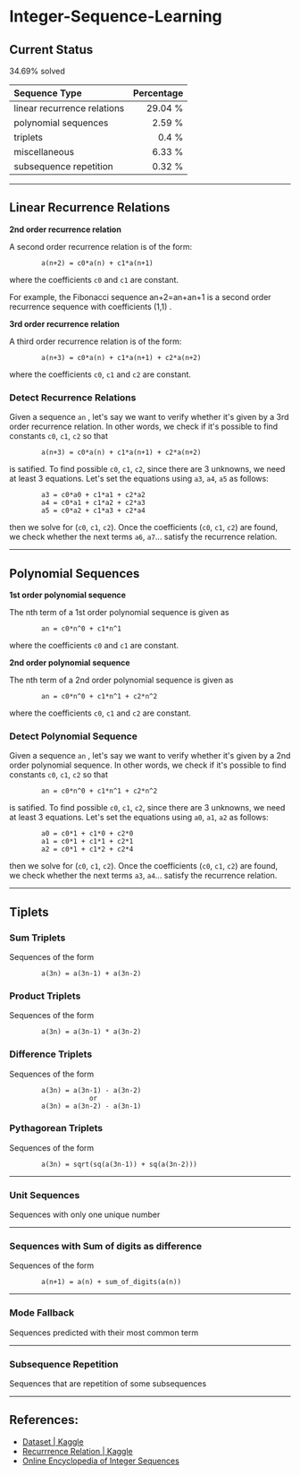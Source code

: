 # Integer-Sequence-Learning

## Current Status

34.69% solved

Sequence Type | Percentage
:---|---:
linear recurrence relations | 29.04 %
polynomial sequences | 2.59 %
triplets | 0.4 %
miscellaneous  | 6.33 %
subsequence repetition | 0.32 %

___
## Linear Recurrence Relations

**2nd order recurrence relation**

A second order recurrence relation is of the form:

            a(n+2) = c0*a(n) + c1*a(n+1)

where the coefficients `c0` and `c1` are constant.

For example, the Fibonacci sequence an+2=an+an+1 is a second order recurrence sequence with coefficients (1,1) .

**3rd order recurrence relation**

A third order recurrence relation is of the form:

            a(n+3) = c0*a(n) + c1*a(n+1) + c2*a(n+2)

where the coefficients `c0`, `c1` and `c2` are constant.

### Detect Recurrence Relations

Given a sequence `an` , let's say we want to verify whether it's given by a 3rd order recurrence relation. In other words, we check if it's possible to find constants `c0`, `c1`, `c2` so that

            a(n+3) = c0*a(n) + c1*a(n+1) + c2*a(n+2)

is satified. To find possible `c0`, `c1`, `c2`, since there are 3 unknowns, we need at least 3 equations. Let's set the equations using `a3`, `a4`, `a5` as follows:

            a3 = c0*a0 + c1*a1 + c2*a2
            a4 = c0*a1 + c1*a2 + c2*a3
            a5 = c0*a2 + c1*a3 + c2*a4

then we solve for (`c0`, `c1`, `c2`). Once the coefficients (`c0`, `c1`, `c2`) are found, we check whether the next terms `a6`, `a7`... satisfy the recurrence relation.

---

## Polynomial Sequences

**1st order polynomial sequence**

The nth term of a 1st order polynomial sequence is given as

            an = c0*n^0 + c1*n^1

where the coefficients `c0` and `c1` are constant.

**2nd order polynomial sequence**

The nth term of a 2nd order polynomial sequence is given as

            an = c0*n^0 + c1*n^1 + c2*n^2

where the coefficients `c0`, `c1` and `c2` are constant.

### Detect Polynomial Sequence

Given a sequence `an` , let's say we want to verify whether it's given by a 2nd order polynomial sequence. In other words, we check if it's possible to find constants `c0`, `c1`, `c2` so that

            an = c0*n^0 + c1*n^1 + c2*n^2

is satified. To find possible `c0`, `c1`, `c2`, since there are 3 unknowns, we need at least 3 equations. Let's set the equations using `a0`, `a1`, `a2` as follows:

            a0 = c0*1 + c1*0 + c2*0
            a1 = c0*1 + c1*1 + c2*1
            a2 = c0*1 + c1*2 + c2*4

then we solve for (`c0`, `c1`, `c2`). Once the coefficients (`c0`, `c1`, `c2`) are found, we check whether the next terms `a3`, `a4`... satisfy the recurrence relation.

---

## Tiplets

### Sum Triplets

Sequences of the form

            a(3n) = a(3n-1) + a(3n-2)

### Product Triplets

Sequences of the form

            a(3n) = a(3n-1) * a(3n-2)

### Difference Triplets

Sequences of the form

            a(3n) = a(3n-1) - a(3n-2)
                        or
            a(3n) = a(3n-2) - a(3n-1)

### Pythagorean Triplets

Sequences of the form

            a(3n) = sqrt(sq(a(3n-1)) + sq(a(3n-2)))

---

### Unit Sequences

Sequences with only one unique number

---

### Sequences with Sum of digits as difference

Sequences of the form
        
            a(n+1) = a(n) + sum_of_digits(a(n))
            

---

### Mode Fallback

Sequences predicted with their most common term

---

### Subsequence Repetition

Sequences that are repetition of some subsequences


---
## References:

- [Dataset | Kaggle](https://www.kaggle.com/c/integer-sequence-learning/data)
- [Recurrrence Relation | Kaggle](https://www.kaggle.com/ncchen/recurrence-relation)
- [Online Encyclopedia of Integer Sequences](https://oeis.org/)
